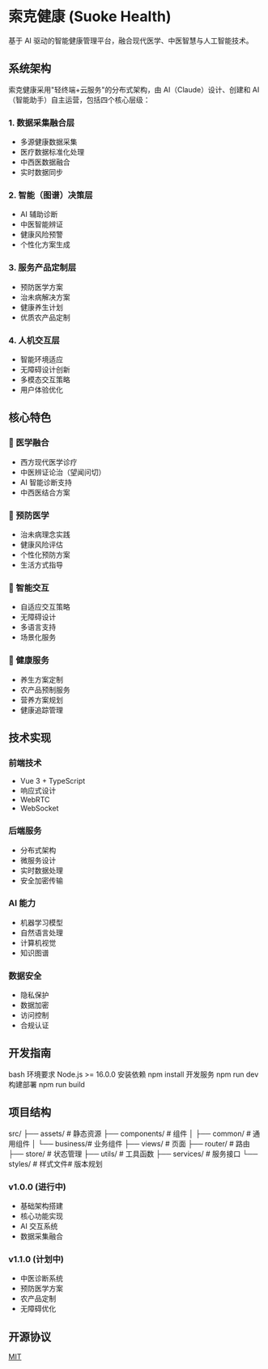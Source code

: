 # 索克健康 (Suoke Health)

基于 AI 驱动的智能健康管理平台，融合现代医学、中医智慧与人工智能技术。

## 系统架构

索克健康采用"轻终端+云服务"的分布式架构，由 AI（Claude）设计、创建和 AI（智能助手）自主运营，包括四个核心层级：

### 1. 数据采集融合层
- 多源健康数据采集
- 医疗数据标准化处理
- 中西医数据融合
- 实时数据同步

### 2. 智能（图谱）决策层
- AI 辅助诊断
- 中医智能辨证
- 健康风险预警
- 个性化方案生成

### 3. 服务产品定制层
- 预防医学方案
- 治未病解决方案
- 健康养生计划
- 优质农产品定制

### 4. 人机交互层
- 智能环境适应
- 无障碍设计创新
- 多模态交互策略
- 用户体验优化

## 核心特色

### 🏥 医学融合
- 西方现代医学诊疗
- 中医辨证论治（望闻问切）
- AI 智能诊断支持
- 中西医结合方案

### 🌿 预防医学
- 治未病理念实践
- 健康风险评估
- 个性化预防方案
- 生活方式指导

### 🤖 智能交互
- 自适应交互策略
- 无障碍设计
- 多语言支持
- 场景化服务

### 🥗 健康服务
- 养生方案定制
- 农产品预制服务
- 营养方案规划
- 健康追踪管理

## 技术实现

### 前端技术
- Vue 3 + TypeScript
- 响应式设计
- WebRTC
- WebSocket

### 后端服务
- 分布式架构
- 微服务设计
- 实时数据处理
- 安全加密传输

### AI 能力
- 机器学习模型
- 自然语言处理
- 计算机视觉
- 知识图谱

### 数据安全
- 隐私保护
- 数据加密
- 访问控制
- 合规认证

## 开发指南
bash
环境要求
Node.js >= 16.0.0
安装依赖
npm install
开发服务
npm run dev
构建部署
npm run build
## 项目结构
src/
├── assets/ # 静态资源
├── components/ # 组件
│ ├── common/ # 通用组件
│ └── business/# 业务组件
├── views/ # 页面
├── router/ # 路由
├── store/ # 状态管理
├── utils/ # 工具函数
├── services/ # 服务接口
└── styles/ # 样式文件# 版本规划

### v1.0.0 (进行中)
- 基础架构搭建
- 核心功能实现
- AI 交互系统
- 数据采集融合

### v1.1.0 (计划中)
- 中医诊断系统
- 预防医学方案
- 农产品定制
- 无障碍优化

## 开源协议

[MIT](LICENSE)

